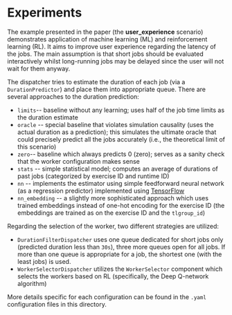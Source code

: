 # Experiments

The example presented in the paper (the **user_experience** scenario) demonstrates application of machine learning (ML) and reinforcement learning (RL). It aims to improve user experience regarding the latency of the jobs. The main assumption is that short jobs should be evaluated interactively whilst long-running jobs may be delayed since the user will not wait for them anyway.

The dispatcher tries to estimate the duration of each job (via a `DurationPredictor`) and place them into appropriate queue. There are several approaches to the duration prediction:
* `limits`-- baseline without any learning; uses half of the job time limits as the duration estimate
* `oracle` -- special baseline that violates simulation causality (uses the actual duration as a prediction); this simulates the ultimate oracle that could precisely predict all the jobs accurately (i.e., the theoretical limit of this scenario)
* `zero`-- baseline which always predicts 0 (zero); serves as a sanity check that the worker configuration makes sense
* `stats` -- simple statistical model; computes an average of durations of past jobs (categorized by exercise ID and runtime ID)
* `nn` -- implements the estimator using simple feedforward neural network (as a regression predictor) implemented using [TensorFlow](https://www.tensorflow.org/)
* `nn_embedding` -- a slightly more sophisticated approach which uses trained embeddings instead of one-hot encoding for the exercise ID (the embeddings are trained as on the exercise ID and the `tlgroup_id`)

Regarding the selection of the worker, two different strategies are utilized:
* `DurationFilterDispatcher` uses one queue dedicated for short jobs only (predicted duration less than `30s`), three more queues open for all jobs. If more than one queue is appropriate for a job, the shortest one (with the least jobs) is used.
* `WorkerSelectorDispatcher` utilizes the `WorkerSelector` component which selects the workers based on RL (specifically, the Deep Q-network algorithm)

More details specific for each configuration can be found in the `.yaml` configuration files in this directory. 
